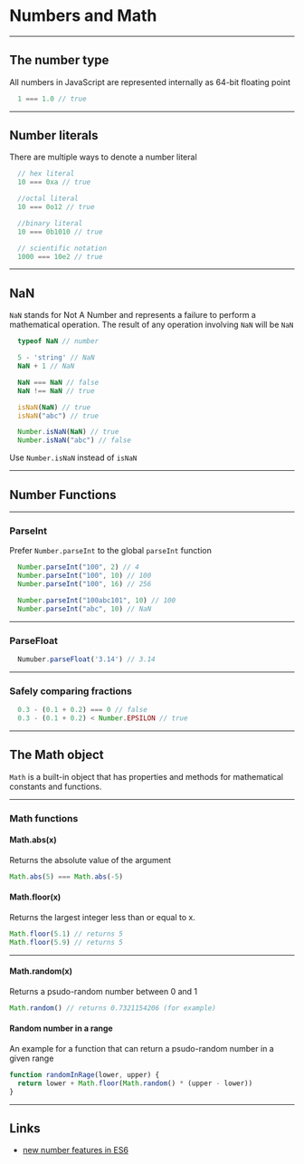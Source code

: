 # Numbers and Math

---
## The number type

All numbers in JavaScript are represented internally as 64-bit floating point

```javascript
  1 === 1.0 // true
```

---
## Number literals

There are multiple ways to denote a number literal

```javascript
  // hex literal
  10 === 0xa // true

  //octal literal
  10 === 0o12 // true

  //binary literal
  10 === 0b1010 // true

  // scientific notation
  1000 === 10e2 // true
```

---
## NaN

`NaN` stands for Not A Number and represents
a failure to perform a mathematical operation.
The result of any operation involving `NaN` will be `NaN`

```javascript
  typeof NaN // number

  5 - 'string' // NaN
  NaN + 1 // NaN

  NaN === NaN // false
  NaN !== NaN // true

  isNaN(NaN) // true
  isNaN("abc") // true

  Number.isNaN(NaN) // true
  Number.isNaN("abc") // false
```
Use `Number.isNaN` instead of `isNaN`

---
## Number Functions
---
### ParseInt

Prefer `Number.parseInt` to the global `parseInt` function

```javascript
  Number.parseInt("100", 2) // 4
  Number.parseInt("100", 10) // 100
  Number.parseInt("100", 16) // 256

  Number.parseInt("100abc101", 10) // 100
  Number.parseInt("abc", 10) // NaN
```
---
### ParseFloat

```javascript
  Numuber.parseFloat('3.14') // 3.14
```

---
### Safely comparing fractions

```javascript
  0.3 - (0.1 + 0.2) === 0 // false
  0.3 - (0.1 + 0.2) < Number.EPSILON // true
```

---
## The Math object
`Math` is a built-in object that has properties and methods for mathematical constants and functions.

---
### Math functions
#### Math.abs(x)
Returns the absolute value of the argument
```javascript
Math.abs(5) === Math.abs(-5)
```
#### Math.floor(x)
Returns the largest integer less than or equal to x.
```javascript
Math.floor(5.1) // returns 5
Math.floor(5.9) // returns 5
```

---
#### Math.random(x)
Returns a psudo-random number between 0 and 1
```javascript
Math.random() // returns 0.7321154206 (for example)
```
#### Random number in a range
An example for a function that can return a psudo-random number in a given range
```javascript
function randomInRage(lower, upper) {
  return lower + Math.floor(Math.random() * (upper - lower))
}
```
---
## Links

- [new number features in ES6](http://2ality.com/2015/04/numbers-math-es6.html)

